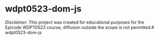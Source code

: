 ﻿# wdpt0523-dom-js

*Disclaimer:* This project was created for educational purposes for the Epicode WDPT0523 course, diffusion outside the scope is not permitted.#   w d p t 0 5 2 3 - d o m - j s  
 